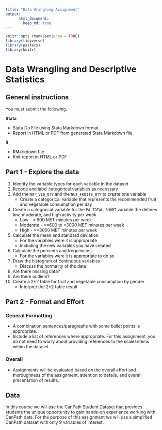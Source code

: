 ```yaml
---
title: "Data Wrangling Assignment"
output:
      html_document:
        keep_md: true
---
```



```r
knitr::opts_chunk$set(echo = TRUE)
library(tidyverse)
library(pastecs)
library(knitr)
```

# Data Wrangling and Descriptive Statistics

## General instructions

You must submit the following. 

**Stata**

* Stata Do File using Stata Markdown format
* Report in HTML or PDF from generated Stata Markdown file

**R**

* RMarkdown file
* Knit report in HTML or PDF

## Part 1 - Explore the data 

1. Identify the variable types for each variable in the dataset
2. Recode and label categorical variables as necessary
2. Add the `NUT_VEG_QTY` and the `NUT_FRUITS_QTY` to create one variable
    * Create a categorical variable that represents the recommended fruit and vegetable consumption per day
3. Create a categorical variable for the `PA_TOTAL_SHORT` variable the defines low, moderate, and high activity per week
    * Low - < 600 MET minutes per week
    * Moderate - >=600 to <3000 MET minutes per week
    * High - >=3000 MET minutes per week
4. Calculate the mean and standard deviation
    * For the variables were it is appropriate
    * Including the new variables you have created
5. Calculate the percents and frequencies 
    * For the variables were it is appropriate to do so
6. Draw the histogram of continuous variables
    * Discuss the normality of the data 
7. Are there missing data? 
8. Are there outliers? 
9. Create a 2*2 table for fruit and vegetable consumption by gender
    * Interpret the 2*2 table result

## Part 2 - Format and Effort 

### General Formatting
- A combination sentences/paragraphs with some bullet points is appropriate.
- Include a list of references where appropriate. For this assignment, you do not need to worry
about providing references to the scales/items within the dataset.

### Overall
- Assignments will be evaluated based on the overall effort and thoroughness of the assignment, attention to details, and overall presentation of results.

## Data

In this course we will use the CanPath Student Dataset that provides students the unique opportunity to gain hands-on experience working with CanPath data. For the purpose of this assignment we will use a simplified CanPath dataset with only 9 variables of interest. 


